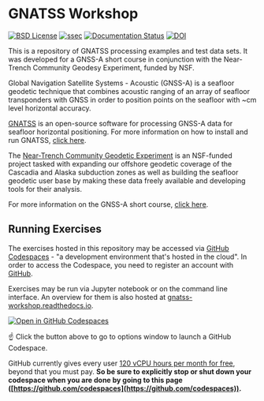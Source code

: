 # GNATSS Workshop

[![BSD License](https://badgen.net/badge/license/BSD-3-Clause/blue)](LICENSE)
[![ssec](https://img.shields.io/badge/SSEC-Workshop-purple?logo=data:image/png;base64,iVBORw0KGgoAAAANSUhEUgAAAA0AAAAOCAQAAABedl5ZAAAACXBIWXMAAAHKAAABygHMtnUxAAAAGXRFWHRTb2Z0d2FyZQB3d3cuaW5rc2NhcGUub3Jnm+48GgAAAMNJREFUGBltwcEqwwEcAOAfc1F2sNsOTqSlNUopSv5jW1YzHHYY/6YtLa1Jy4mbl3Bz8QIeyKM4fMaUxr4vZnEpjWnmLMSYCysxTcddhF25+EvJia5hhCudULAePyRalvUteXIfBgYxJufRuaKuprKsbDjVUrUj40FNQ11PTzEmrCmrevPhRcVQai8m1PRVvOPZgX2JttWYsGhD3atbHWcyUqX4oqDtJkJiJHUYv+R1JbaNHJmP/+Q1HLu2GbNoSm3Ft0+Y1YMdPSTSwQAAAABJRU5ErkJggg==&style=plastic)](https://escience.washington.edu/offshore-geodesy/)
[![Documentation Status](https://readthedocs.org/projects/gnatss-workshop/badge/?version=latest)](https://gnatss-workshop.readthedocs.io)
[![DOI](https://zenodo.org/badge/1008630034.svg)](https://zenodo.org/badge/latestdoi/1008630034)

This is a repository of GNATSS processing examples and test data sets. It was developed for a GNSS-A short course in conjunction with the Near-Trench Community Geodesy Experiment, funded by NSF.

Global Navigation Satellite Systems - Acoustic (GNSS-A) is a seafloor geodetic technique that combines acoustic ranging of an array of seafloor transponders with GNSS in order to position points on the seafloor with ~cm level horizontal accuracy.

[GNATSS](https://gnatss.readthedocs.io) is an open-source software for processing GNSS-A data for seafloor horizontal positioning. For more information on how to install and run GNATSS, [click here](https://gnatss.readthedocs.io/en/latest/install.html).

The [Near-Trench Community Geodetic Experiment](https://www.seafloorgeodesy.org/commexp) is an NSF-funded project tasked with expanding our offshore geodetic coverage of the Cascadia and Alaska subduction zones as well as building the seafloor geodetic user base by making these data freely available and developing tools for their analysis.

For more information on the GNSS-A short course, [click here](https://www.seafloorgeodesy.org/post/gnss-acoustic-processing-short-course).

## Running Exercises

The exercises hosted in this repository may be accessed via [GitHub Codespaces](https://github.com/features/codespaces) - "a development environment that's hosted in the cloud". In order to access the Codespace, you need to register an account with [GitHub](github.com).

Exercises may be run via Jupyter notebook or on the command line interface. An overview for them is also hosted at [gnatss-workshop.readthedocs.io](https://gnatss-workshop.readthedocs.io).

[![Open in GitHub Codespaces](https://github.com/codespaces/badge.svg)](https://codespaces.new/seafloor-geodesy/gnatss-workshop?quickstart=1)

☝️ Click the button above to go to options window to launch a GitHub Codespace.

GitHub currently gives every user [120 vCPU hours per month for free](https://docs.github.com/en/billing/managing-billing-for-github-codespaces/about-billing-for-github-codespaces#monthly-included-storage-and-core-hours-for-personal-accounts), beyond that you must pay.
**So be sure to explicitly stop or shut down your codespace when you are done by going to this page ([https://github.com/codespaces](https://github.com/codespaces)).**
